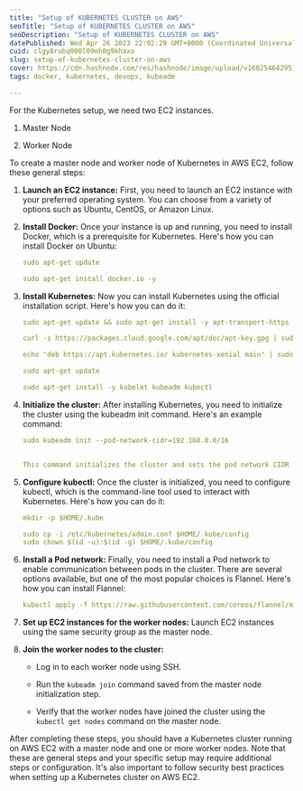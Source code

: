 ```yaml
---
title: "Setup of KUBERNETES CLUSTER on AWS"
seoTitle: "Setup of KUBERNETES CLUSTER on AWS"
seoDescription: "Setup of KUBERNETES CLUSTER on AWS"
datePublished: Wed Apr 26 2023 22:02:29 GMT+0000 (Coordinated Universal Time)
cuid: clgy8rubq000l09mh0g9khaxo
slug: setup-of-kubernetes-cluster-on-aws
cover: https://cdn.hashnode.com/res/hashnode/image/upload/v1682546429514/54b15f41-4f08-4fd0-a434-43365561e9b9.png
tags: docker, kubernetes, devops, kubeadm

---
```


For the Kubernetes setup, we need two EC2 instances.

1. Master Node
    
2. Worker Node
    

To create a master node and worker node of Kubernetes in AWS EC2, follow these general steps:

1. **Launch an EC2 instance:** First, you need to launch an EC2 instance with your preferred operating system. You can choose from a variety of options such as Ubuntu, CentOS, or Amazon Linux.
    
2. **Install Docker:** Once your instance is up and running, you need to install Docker, which is a prerequisite for Kubernetes. Here's how you can install Docker on Ubuntu:
    
    ```yaml
    sudo apt-get update 
    
    sudo apt-get install docker.io -y
    ```
    
3. **Install Kubernetes:** Now you can install Kubernetes using the official installation script. Here's how you can do it:
    
    ```yaml
    sudo apt-get update && sudo apt-get install -y apt-transport-https gnupg2 
    
    curl -s https://packages.cloud.google.com/apt/doc/apt-key.gpg | sudo apt-key add -
    
    echo "deb https://apt.kubernetes.io/ kubernetes-xenial main" | sudo tee /etc/apt/sources.list.d/kubernetes.list
    
    sudo apt-get update 
    
    sudo apt-get install -y kubelet kubeadm kubectl
    ```
    
4. **Initialize the cluster:** After installing Kubernetes, you need to initialize the cluster using the kubeadm init command. Here's an example command:
    
    ```yaml
    sudo kubeadm init --pod-network-cidr=192.168.0.0/16 
    
    
    This command initializes the cluster and sets the pod network CIDR to 192.168.0.0/16.
    ```
    
5. **Configure kubectl:** Once the cluster is initialized, you need to configure kubectl, which is the command-line tool used to interact with Kubernetes. Here's how you can do it:
    
    ```yaml
    mkdir -p $HOME/.kube 
    
    sudo cp -i /etc/kubernetes/admin.conf $HOME/.kube/config               
    sudo chown $(id -u):$(id -g) $HOME/.kube/config
    ```
    
6. **Install a Pod network:** Finally, you need to install a Pod network to enable communication between pods in the cluster. There are several options available, but one of the most popular choices is Flannel. Here's how you can install Flannel:
    
    ```yaml
    kubectl apply -f https://raw.githubusercontent.com/coreos/flannel/master/Documentation/kube-flannel.yml
    ```
    
7. **Set up EC2 instances for the worker nodes:** Launch EC2 instances using the same security group as the master node.
    
8. **Join the worker nodes to the cluster:**
    
    * Log in to each worker node using SSH.
        
    * Run the `kubeadm join` command saved from the master node initialization step.
        
    * Verify that the worker nodes have joined the cluster using the `kubectl get nodes` command on the master node.
        

After completing these steps, you should have a Kubernetes cluster running on AWS EC2 with a master node and one or more worker nodes. Note that these are general steps and your specific setup may require additional steps or configuration. It's also important to follow security best practices when setting up a Kubernetes cluster on AWS EC2.